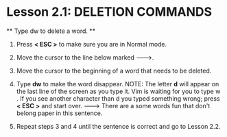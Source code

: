 # Lesson 2.1: DELETION COMMANDS

** Type  dw  to delete a word. **

1. Press  **< ESC >**  to make sure you are in Normal mode.

2. Move the cursor to the line below marked --->.

3. Move the cursor to the beginning of a word that needs to be deleted.

4. Type   **dw**   to make the word disappear.
NOTE: The letter  **d**  will appear on the last line of the screen as you type it.  Vim is waiting for you to type  w .  If you see another character than  d  you typed something wrong; press  **< ESC >**  and start over.
---> There are a some words fun that don't belong paper in this sentence.

5. Repeat steps 3 and 4 until the sentence is correct and go to Lesson 2.2.
